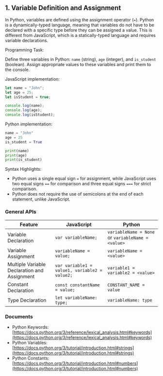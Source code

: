 

## 1. Variable Definition and Assignment

In Python, variables are defined using the assignment operator (`=`). Python is a dynamically-typed language, meaning that variables do not have to be declared with a specific type before they can be assigned a value. This is different from JavaScript, which is a statically-typed language and requires variable declarations.

Programming Task:

Define three variables in Python: `name` (string), `age` (integer), and `is_student` (boolean). Assign appropriate values to these variables and print them to the console.

JavaScript implementation:

```javascript
let name = "John";
let age = 25;
let isStudent = true;

console.log(name);
console.log(age);
console.log(isStudent);
```

Python implementation:

```python
name = "John"
age = 25
is_student = True

print(name)
print(age)
print(is_student)
```

Syntax Highlights:
- Python uses a single equal sign `=` for assignment, while JavaScript uses two equal signs `==` for comparison and three equal signs `===` for strict comparison.
- Python does not require the use of semicolons at the end of each statement, unlike JavaScript.



### General APIs

| Feature | JavaScript | Python |
|---------|------------|--------|
| Variable Declaration | `var variableName;` | `variableName = None` or `variableName = <value>` |
| Variable Assignment | `variableName = value;` | `variableName = <value>` |
| Multiple Variable Declaration and Assignment | `var variable1 = value1, variable2 = value2;` | `variable1 = variable2 = <value>` |
| Constant Declaration | `const constantName = value;` | `CONSTANT_NAME = value` |
| Type Declaration | `let variableName: type;` | `variableName: type` |

### Documents

- Python Keywords: [https://docs.python.org/3/reference/lexical_analysis.html#keywords](https://docs.python.org/3/reference/lexical_analysis.html#keywords)
- Python Variables: [https://docs.python.org/3/tutorial/introduction.html#strings](https://docs.python.org/3/tutorial/introduction.html#strings)
- Python Constants: [https://docs.python.org/3/tutorial/introduction.html#numbers](https://docs.python.org/3/tutorial/introduction.html#numbers)

